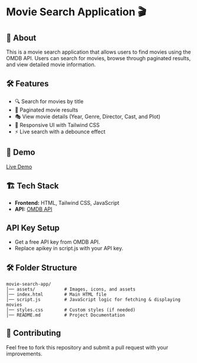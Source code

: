 # Movie Search Application 🎬

## 📌 About
This is a movie search application that allows users to find movies using the OMDB API. Users can search for movies, browse through paginated results, and view detailed movie information.

## 🛠️ Features
- 🔍 Search for movies by title
- 📜 Paginated movie results
- 🎭 View movie details (Year, Genre, Director, Cast, and Plot)
- 🎨 Responsive UI with Tailwind CSS
- ⚡ Live search with a debounce effect

## 🚀 Demo
[Live Demo](https://naveen-kumarj.github.io/movie-search-app/)

## 🏗️ Tech Stack
- **Frontend:** HTML, Tailwind CSS, JavaScript
- **API:** [OMDB API](https://www.omdbapi.com/)

## API Key Setup
- Get a free API key from OMDB API.
- Replace apikey in script.js with your API key.

## 🛠️ Folder Structure
```
movie-search-app/
│── assets/           # Images, icons, and assets
│── index.html        # Main HTML file
│── script.js         # JavaScript logic for fetching & displaying movies
│── styles.css        # Custom styles (if needed)
│── README.md         # Project Documentation
```

## 🤝 Contributing
Feel free to fork this repository and submit a pull request with your improvements.
